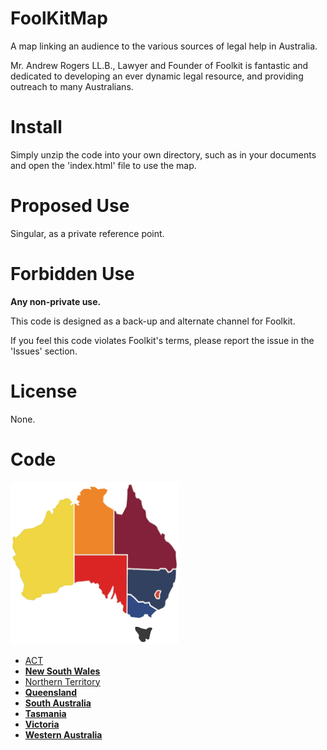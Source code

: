 # FoolKitMap

A map linking an audience to the various sources of legal help in Australia.

Mr. Andrew Rogers LL.B., Lawyer and Founder of Foolkit is fantastic and dedicated
to developing an ever dynamic legal resource, and providing outreach to many Australians.

# Install

Simply unzip the code into your own directory, such as in your documents
and open the 'index.html' file to use the map.

# Proposed Use

Singular, as a private reference point. 

# Forbidden Use

<b>Any non-private use.</b>

This code is designed as a back-up and alternate channel for Foolkit.

If you feel this code violates Foolkit's terms, please report the issue in the 'Issues' section.

# License

None.

# Code
<img id="imap" src="ausMap.png" width="270" height="260" border="0" usemap="#map"/>
<map name="map" id="map">
                <area id="tas" class="{strokeColor:'3a3a3a'}" shape="poly" coords="204,232,201,234,201,237,206,243,207,245,208,251,211,255,215,256,218,254,217,250,219,250,221,252,224,252,226,242,229,234,228,233,223,234,220,236,218,236,207,233,204,232" href="http://www.foolkit.com.au/tas" alt="Tasmania" />
                <area id="wa" class="{strokeColor:'efd642'}" shape="poly" coords="100,162,100,36,97,38,93,38,98,33,92,28,87,27,83,30,80,29,77,31,76,36,71,40,71,43,68,43,67,45,68,48,66,52,60,46,57,47,50,65,34,74,25,76,20,76,5,91,4,87,1,89,1,94,3,96,0,104,6,116,1,121,5,128,6,133,13,143,13,151,19,163,19,170,19,174,15,177,16,181,26,189,36,189,39,185,46,185,48,179,63,178,74,176,77,169,85,166,97,165,100,162" href="http://www.foolkit.com.au/wa" alt="Western Australia" />
                <area id="nt" class="{strokeColor:'ee8528'}" shape="poly" coords="165,116,165,45,153,38,149,33,149,23,155,17,155,13,150,11,143,12,141,13,139,12,137,10,127,8,129,13,124,12,117,13,111,18,112,22,107,22,106,25,105,29,111,33,107,33,109,38,106,38,102,35,102,116,165,116" href="http://www.foolkit.com.au/nt" alt="Northern Territory" />
                <area id="qld" class="{strokeColor:'83203a'}" shape="poly" coords="167,47,167,116,189,116,189,138,239,140,242,138,251,138,256,144,262,139,268,138,269,132,267,122,267,111,255,97,250,94,249,91,250,85,245,83,243,86,237,76,237,72,227,66,223,65,219,58,218,47,213,42,211,36,211,31,207,28,204,27,201,24,200,18,194,5,191,6,188,12,188,29,187,39,180,52,170,52,170,48,167,47" href="http://www.foolkit.com.au/qld" alt="Queensland" />
                <area id="act" class="{strokeColor:'C94A37'}" shape="poly" coords="234,179,234,182,236,185,240,186,240,178,242,176,242,175,237,175,234,179" href="http://www.foolkit.com.au/act" alt="ACT" />
                <area id="nsw" class="{strokeColor:'334161'}" shape="poly" coords="189,140,189,179,194,179,206,190,214,190,217,193,225,192,227,197,239,204,243,202,247,201,250,197,250,190,254,185,255,179,262,168,262,162,266,159,267,153,268,141,263,141,260,145,257,146,254,146,251,141,242,141,240,143,233,142,226,142,200,141,189,140" href="http://www.foolkit.com.au/nsw" alt="New South Wales" />
                <area id="vic" class="{strokeColor:'0000ff'}" shape="poly" coords="189,211,189,181,194,183,205,193,213,193,216,195,223,194,224,197,224,199,234,205,236,206,235,206,228,213,228,215,228,217,226,217,223,214,222,212,216,212,214,215,211,216,209,217,205,218,202,217,197,217,194,216,193,215,192,212,189,211" href="http://www.foolkit.com.au/vic" alt="Victoria" />
                <area id="sa" class="{strokeColor:'ff0000'}" shape="poly" coords="102,118,187,118,187,210,186,210,184,210,183,208,181,206,181,203,181,200,182,198,180,196,177,194,177,191,175,192,173,194,172,194,170,193,172,190,171,188,170,184,169,180,169,178,167,181,165,185,164,187,162,188,161,187,162,184,164,180,165,171,166,167,164,167,162,172,159,176,156,180,156,183,156,186,154,187,152,185,151,181,148,180,147,177,147,174,141,169,142,165,140,163,138,162,136,164,133,161,132,161,130,163,125,158,119,159,113,159,110,159,105,160,102,162,102,118" href="http://www.foolkit.com.au/sa" alt="South Australia" />
                </map>
            </div>
            <ul>
              <li><a href="http://www.foolkit.com.au/act">ACT</a></li>
              <li><a href="http://www.foolkit.com.au/nsw"><strong>New South Wales</strong></a></li>
              <li><a href="http://www.foolkit.com.au/nt">Northern Territory</a></li>
              <li><a href="http://www.foolkit.com.au/qld"><strong>Queensland</strong></a></li>
              <li><a href="http://www.foolkit.com.au/sa"><strong>South Australia</strong></a></li>
              <li><a href="http://www.foolkit.com.au/tas"><strong>Tasmania</strong></a></li>
              <li><a href="http://www.foolkit.com.au/vic"><strong>Victoria</strong></a></li>
              <li><a href="http://www.foolkit.com.au/wa"><strong>Western Australia</strong></a></li>
            </ul>
        </div>
